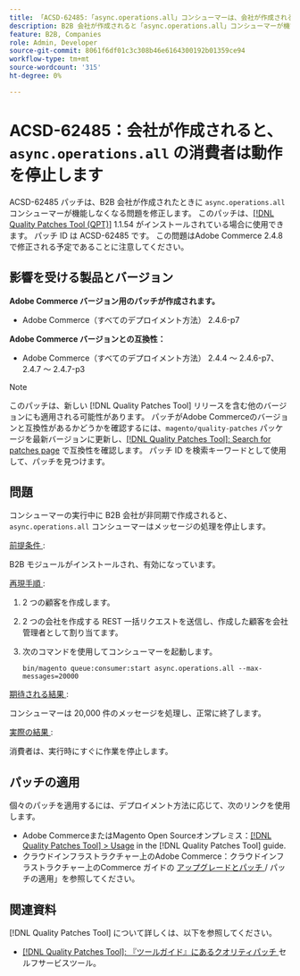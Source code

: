 ```yaml
---
title: 「ACSD-62485:「async.operations.all」コンシューマーは、会社が作成されると動作を停止する」
description: B2B 会社が作成されると「async.operations.all」コンシューマーが機能しなくなるAdobe Commerceの問題を修正するために、ACSD-62485 パッチを適用します。
feature: B2B, Companies
role: Admin, Developer
source-git-commit: 8061f6df01c3c308b46e6164300192b01359ce94
workflow-type: tm+mt
source-wordcount: '315'
ht-degree: 0%

---
```


# ACSD-62485：会社が作成されると、`async.operations.all` の消費者は動作を停止します

ACSD-62485 パッチは、B2B 会社が作成されたときに `async.operations.all` コンシューマーが機能しなくなる問題を修正します。 このパッチは、[[!DNL Quality Patches Tool (QPT)]](/help/tools/quality-patches-tool/quality-patches-tool-to-self-serve-quality-patches.md) 1.1.54 がインストールされている場合に使用できます。 パッチ ID は ACSD-62485 です。 この問題はAdobe Commerce 2.4.8 で修正される予定であることに注意してください。

## 影響を受ける製品とバージョン

**Adobe Commerce バージョン用のパッチが作成されます。**

* Adobe Commerce（すべてのデプロイメント方法） 2.4.6-p7

**Adobe Commerce バージョンとの互換性：**

* Adobe Commerce（すべてのデプロイメント方法） 2.4.4 ～ 2.4.6-p7、2.4.7 ～ 2.4.7-p3

>[!NOTE]
>
>このパッチは、新しい [!DNL Quality Patches Tool] リリースを含む他のバージョンにも適用される可能性があります。 パッチがAdobe Commerceのバージョンと互換性があるかどうかを確認するには、`magento/quality-patches` パッケージを最新バージョンに更新し、[[!DNL Quality Patches Tool]: Search for patches page](https://experienceleague.adobe.com/tools/commerce-quality-patches/index.html) で互換性を確認します。 パッチ ID を検索キーワードとして使用して、パッチを見つけます。

## 問題

コンシューマーの実行中に B2B 会社が非同期で作成されると、`async.operations.all` コンシューマーはメッセージの処理を停止します。

<u> 前提条件 </u>:

B2B モジュールがインストールされ、有効になっています。

<u> 再現手順 </u>:

1. 2 つの顧客を作成します。
1. 2 つの会社を作成する REST 一括リクエストを送信し、作成した顧客を会社管理者として割り当てます。
1. 次のコマンドを使用してコンシューマーを起動します。

   ``` bin/magento queue:consumer:start async.operations.all --max-messages=20000 ```

<u> 期待される結果 </u>:

コンシューマーは 20,000 件のメッセージを処理し、正常に終了します。

<u> 実際の結果 </u>:

消費者は、実行時にすぐに作業を停止します。

## パッチの適用

個々のパッチを適用するには、デプロイメント方法に応じて、次のリンクを使用します。

* Adobe CommerceまたはMagento Open Sourceオンプレミス：[[!DNL Quality Patches Tool] > Usage](/help/tools/quality-patches-tool/usage.md) in the [!DNL Quality Patches Tool] guide.
* クラウドインフラストラクチャー上のAdobe Commerce：クラウドインフラストラクチャー上のCommerce ガイドの [ アップグレードとパッチ ](https://experienceleague.adobe.com/docs/commerce-cloud-service/user-guide/develop/upgrade/apply-patches.html)/ パッチの適用」を参照してください。

## 関連資料

[!DNL Quality Patches Tool] について詳しくは、以下を参照してください。

* [[!DNL Quality Patches Tool]: 『ツールガイド』にあるクオリティパッチ ](/help/tools/quality-patches-tool/quality-patches-tool-to-self-serve-quality-patches.md) セルフサービスツール。
